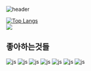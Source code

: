 ![header](https://capsule-render.vercel.app/api?type=wave&color=gradient&height=300&section=header&text=코딩잘하고싶다&fontSize=90)
<!-- [![Top Langs](https://github-readme-stats.vercel.app/api/top-langs/?username=gao01java)] -->
[![Top Langs](https://github-readme-stats.vercel.app/api/top-langs/?username=gao01java&layout=compact)](https://github.com/gao01java/github-readme-stats)
<br>
<a href="https://www.instagram.com/g_0123_jl"><img src="https://img.shields.io/badge/Instagram-E4405F?style=flat-square&logo=Instagram&logoColor=white"/></a><h2>좋아하는것들</h2>
![js](https://img.shields.io/badge/JavaScript-F7DF1E?style=for-the-badge&logo=JavaScript&logoColor=white)
![js](https://img.shields.io/badge/HTML5-E34F26?style=for-the-badge&logo=html5&logoColor=white)
![js](https://img.shields.io/badge/CSS3-1572B6?style=for-the-badge&logo=css3&logoColor=white)
![js](https://img.shields.io/badge/Java-ED8B00?style=for-the-badge&logo=openjdk&logoColor=white)
![js](https://img.shields.io/badge/Spring-6DB33F?style=for-the-badge&logo=spring&logoColor=white)
![js](https://img.shields.io/badge/mac%20os-000000?style=for-the-badge&logo=apple&logoColor=white)
![js](https://img.shields.io/badge/Android-3DDC84?style=for-the-badge&logo=android&logoColor=white)
<!--
**gao01java/gao01java** is a ✨ _special_ ✨ repository because its `README.md` (this file) appears on your GitHub profile.

Here are some ideas to get you started:

- 🔭 I’m currently working on ...
- 🌱 I’m currently learning ...
- 👯 I’m looking to collaborate on ...
- 🤔 I’m looking for help with ...
- 💬 Ask me about ...
- 📫 How to reach me: ...
- 😄 Pronouns: ...
- ⚡ Fun fact: ...
-->
